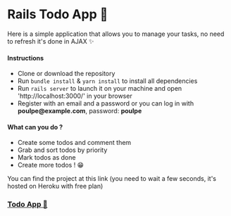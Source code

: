 <h1>Rails Todo App 🐙</h1>

<p>Here is a simple application that allows you to manage your tasks, no need to refresh it's done in AJAX ✨</p>

<h4>Instructions</h4>
<ul>
  <li>Clone or download the repository</li>
  <li>Run <code>bundle install</code> & <code>yarn install</code> to install all dependencies</li>
  <li>Run <code>rails server</code> to launch it on your machine and open 'http://localhost:3000/' in your browser</li>
  <li>Register with an email and a password or you can log in with <b>poulpe@example.com</b>, password: <b>poulpe</b></li>
</ul>

<h4>What can you do ?</h4>
<ul>
  <li>Create some todos and comment them</li>
  <li>Grab and sort todos by priority</li>
  <li>Mark todos as done</li>
  <li>Create more todos ! 😁</li>
</ul>

<p>You can find the project at this link (you need to wait a few seconds, it's hosted on Heroku with free plan)</p>
<a href="https://bb-todo-app.herokuapp.com/"><h3>Todo App 📆</h3></a>

